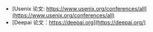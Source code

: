 - [Usenix 论文: https://www.usenix.org/conferences/all](https://www.usenix.org/conferences/all)
- [Deepai 论文：https://deepai.org](https://deepai.org/)